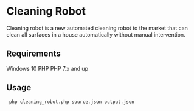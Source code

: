 # Cleaning Robot
Cleaning robot is a new automated cleaning robot to the market that can clean all surfaces in a house
automatically without manual intervention.

## Requirements
Windows 10
PHP PHP 7.x and up

## Usage
```php
 php cleaning_robot.php source.json output.json
